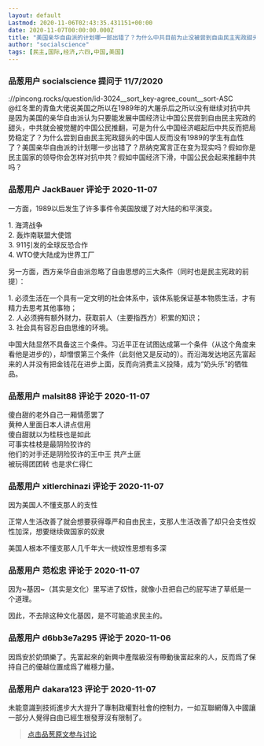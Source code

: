 ```yaml
---
layout: default
Lastmod: 2020-11-06T02:43:35.431151+00:00
date: 2020-11-07T00:00:00.000Z
title: "美国亲华自由派的计划哪一部出错了？为什么中共目前为止没被尝到自由民主宪政甜头的中国公民推翻？"
author: "socialscience"
tags: [民主,国际,经济,六四,中国,美国]
---
```



### 品葱用户 **socialscience** 提问于 11/7/2020
    
://pincong.rocks/question/id-3024\_\_sort\_key-agree\_count\_\_sort-ASC  
@红冬里的青鱼大佬说美国之所以在1989年的大屠杀后之所以没有继续对抗中共是因为美国的亲华自由派认为只要能发展中国经济让中国公民尝到自由民主宪政的甜头，中共就会被觉醒的中国公民推翻，可是为什么中国经济崛起后中共反而把局势稳定了？为什么尝到自由民主宪政甜头的中国人反而没有1989的学生有血性了？美国亲华自由派的计划哪一步出错了？昂纳克寓言正在变为现实吗？假如你是民主国家的领导你会怎样对抗中共？假如中国经济下滑，中国公民会起来推翻中共吗？
    
                

### 品葱用户 **JackBauer** 评论于 2020-11-07
        
一方面，1989以后发生了许多事件令美国放缓了对大陆的和平演变。  
  
1\. 海湾战争  
2\. 轰炸南联盟大使馆  
3\. 911引发的全球反恐合作  
4\. WTO使大陆成为世界工厂  
  
另一方面，西方亲华自由派忽略了自由思想的三大条件（同时也是民主宪政的前提）：  
  
1\. 必须生活在一个具有一定文明的社会体系中，该体系能保证基本物质生活，才有精力去思考其他事物；  
2\. 人必须拥有额外财力，获取前人（主要指西方）积累的知识；  
3\. 社会具有容忍自由思维的环境。  
  
中国大陆显然不具备这三个条件。习近平正在试图达成第一个条件（从这个角度来看他是进步的），却憎恨第三个条件（此刻他又是反动的）。而沿海发达地区先富起来的人并没有把金钱花在进步上面，反而向消费主义投降，成为“奶头乐”的牺牲品。
        
                

### 品葱用户 **malsit88** 评论于 2020-11-07
        
傻白甜的老外自己一厢情愿罢了  
黄种人里面日本人讲点信用  
傻白甜就以为桂枝也是如此  
可事实桂枝是最阴险狡诈的  
他们的对手还是阴险狡诈的王中王 共产土匪  
被玩得团团转 也是求仁得仁
        
                

### 品葱用户 **xitlerchinazi** 评论于 2020-11-07
        
因为美国人不懂支那人的支性  
  
正常人生活改善了就会想要获得尊严和自由民主，支那人生活改善了却只会支性奴性加深，想要继续做国家的奴隶  
  
美国人根本不懂支那人几千年大一统奴性思想有多深
        
                

### 品葱用户 **范松忠** 评论于 2020-11-07
        
因为~基因~（其实是文化）里写进了奴性，就像小丑把自己的屁写进了草纸是一个道理。  
  
因此，不去除这种文化基因，是不可能追求民主的。
        
                

### 品葱用户 **d6bb3e7a295** 评论于 2020-11-06
        
因爲安於奶頭樂了。先富起來的新興中產階級沒有帶動後富起來的人，反而爲了保持自己的優越位置成爲了維穩力量。
        
                

### 品葱用户 **dakara123** 评论于 2020-11-07
        
未能意識到技術進步大大提升了專制政權對社會的控制力，一如互聯網傳入中國讓一部分人覺得自由已經生根發芽沒有限制了。
        
                





> [点击品葱原文参与讨论](https://pincong.rocks/question/33125)

